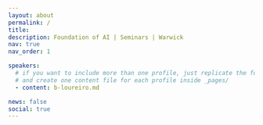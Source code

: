```yaml
---
layout: about
permalink: /
title:
description: Foundation of AI | Seminars | Warwick
nav: true
nav_order: 1

speakers:
  # if you want to include more than one profile, just replicate the following block
  # and create one content file for each profile inside _pages/
  - content: b-loureiro.md

news: false
social: true
---
```


